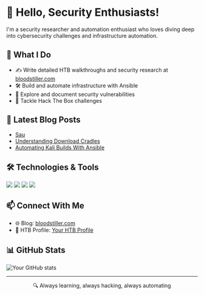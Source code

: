 # 👋 Hello, Security Enthusiasts!

I'm a security researcher and automation enthusiast who loves diving deep into cybersecurity challenges and infrastructure automation.

## 🔭 What I Do
- ✍️ Write detailed HTB walkthroughs and security research at [bloodstiller.com](https://bloodstiller.com)
- 🛠️ Build and automate infrastructure with Ansible
- 🔐 Explore and document security vulnerabilities
- 🎯 Tackle Hack The Box challenges

## 📝 Latest Blog Posts
<!-- You can set this up to auto-update using GitHub Actions -->
- [Sau](https://bloodstiller.com/walkthroughs/sau-box/)
- [Understanding Download Cradles](https://bloodstiller.com/articles/understandingdownloadcradles/)
- [Automating Kali Builds With Ansible](https://github.com/bloodstiller/kaliconfigs)

## 🛠️ Technologies & Tools
![](https://img.shields.io/badge/-Ansible-EE0000?style=flat&logo=ansible&logoColor=white)
![](https://img.shields.io/badge/-Linux-FCC624?style=flat&logo=linux&logoColor=black)
![](https://img.shields.io/badge/-Python-3776AB?style=flat&logo=python&logoColor=white)
![](https://img.shields.io/badge/-Kali_Linux-557C94?style=flat&logo=kali-linux&logoColor=white)

## 📫 Connect With Me
- 🌐 Blog: [bloodstiller.com](https://bloodstiller.com)
- 🔗 HTB Profile: [Your HTB Profile](https://app.hackthebox.com/profile/bloodstiller)

## 📊 GitHub Stats
![Your GitHub stats](https://github-readme-stats.vercel.app/api?username=bloodstiller&show_icons=true&theme=radical)

---
<p align="center">
🔍 Always learning, always hacking, always automating
</p>
